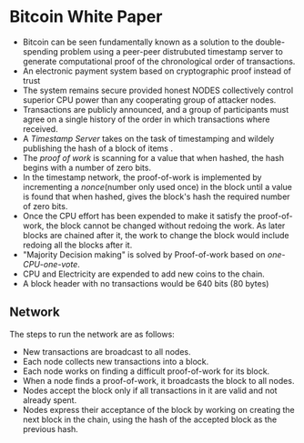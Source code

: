 # Bitcoin White Paper

+ Bitcoin can be seen fundamentally known as a solution to the double-spending problem using a peer-peer distrubuted timestamp server to generate computational proof of the chronological order of transactions.
+ An electronic payment system based on cryptographic proof instead of trust
+ The system remains secure provided honest NODES collectively control superior CPU power than any cooperating group of attacker nodes.
+ Transactions are publicly announced, and a group of participants must agree on a single history of the order in which transactions where received.
+ A *Timestamp Server* takes on the task of timestamping and wildely publishing the hash of a block of items .
+ The *proof of work* is scanning for a value that when hashed, the hash begins with a number of zero bits.
+ In the timestamp network, the proof-of-work is implemented by incrementing a _nonce_(number only used once) in the block until a value is found that when hashed, gives the block's hash the required number of zero bits.
+ Once the CPU effort has been expended to make it satisfy the proof-of-work, the block cannot be changed without redoing the work. As later blocks are chained after it, the work to change the block would include redoing all the blocks after it.
+ "Majority Decision making" is solved by Proof-of-work based on *one-CPU-one-vote*.
+ CPU and Electricity are expended to add new coins to the chain.
+ A block header with no transactions would be 640 bits (80 bytes)

## Network

The steps to run the network are as follows:

+ New transactions are broadcast to all nodes.
+ Each node collects new transactions into a block.
+ Each node works on finding a difficult proof-of-work for its block.
+ When a node finds a proof-of-work, it broadcasts the block to all nodes.
+ Nodes accept the block only if all transactions in it are valid and not already spent.
+ Nodes express their acceptance of the block by working on creating the next block in the chain, using the hash of the accepted block as the previous hash.
